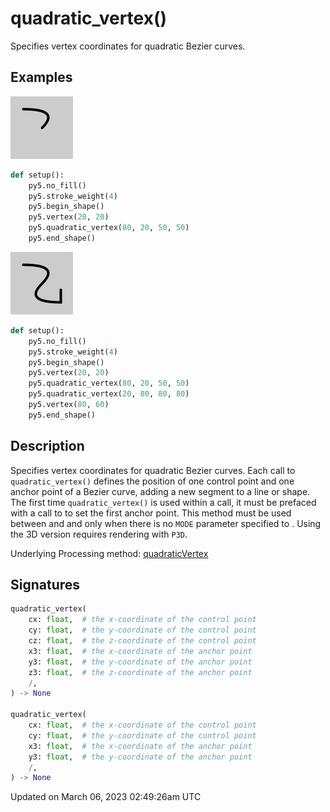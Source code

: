 # quadratic_vertex()

Specifies vertex coordinates for quadratic Bezier curves.

## Examples

<div class="example-table">

<div class="example-row"><div class="example-cell-image">

![example picture for quadratic_vertex()](/images/reference/Sketch_quadratic_vertex_0.png)

</div><div class="example-cell-code">

```python
def setup():
    py5.no_fill()
    py5.stroke_weight(4)
    py5.begin_shape()
    py5.vertex(20, 20)
    py5.quadratic_vertex(80, 20, 50, 50)
    py5.end_shape()
```

</div></div>

<div class="example-row"><div class="example-cell-image">

![example picture for quadratic_vertex()](/images/reference/Sketch_quadratic_vertex_1.png)

</div><div class="example-cell-code">

```python
def setup():
    py5.no_fill()
    py5.stroke_weight(4)
    py5.begin_shape()
    py5.vertex(20, 20)
    py5.quadratic_vertex(80, 20, 50, 50)
    py5.quadratic_vertex(20, 80, 80, 80)
    py5.vertex(80, 60)
    py5.end_shape()
```

</div></div>

</div>

## Description

Specifies vertex coordinates for quadratic Bezier curves. Each call to `quadratic_vertex()` defines the position of one control point and one anchor point of a Bezier curve, adding a new segment to a line or shape. The first time `quadratic_vertex()` is used within a [](sketch_begin_shape) call, it must be prefaced with a call to [](sketch_vertex) to set the first anchor point. This method must be used between [](sketch_begin_shape) and [](sketch_end_shape) and only when there is no `MODE` parameter specified to [](sketch_begin_shape). Using the 3D version requires rendering with `P3D`.

Underlying Processing method: [quadraticVertex](https://processing.org/reference/quadraticVertex_.html)

## Signatures

```python
quadratic_vertex(
    cx: float,  # the x-coordinate of the control point
    cy: float,  # the y-coordinate of the control point
    cz: float,  # the z-coordinate of the control point
    x3: float,  # the x-coordinate of the anchor point
    y3: float,  # the y-coordinate of the anchor point
    z3: float,  # the z-coordinate of the anchor point
    /,
) -> None

quadratic_vertex(
    cx: float,  # the x-coordinate of the control point
    cy: float,  # the y-coordinate of the control point
    x3: float,  # the x-coordinate of the anchor point
    y3: float,  # the y-coordinate of the anchor point
    /,
) -> None
```

Updated on March 06, 2023 02:49:26am UTC
